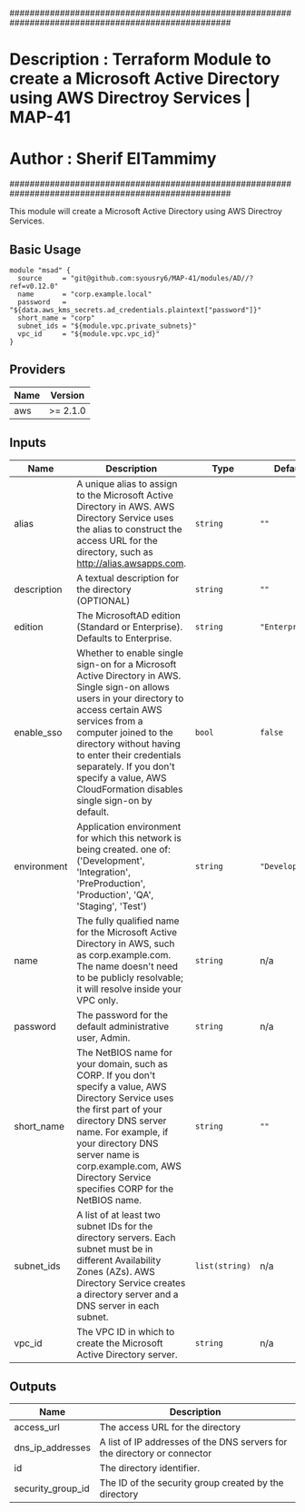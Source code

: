 ####################################################################################################
# Description    : Terraform Module to create a Microsoft Active Directory using AWS Directroy Services | MAP-41
# Author     : Sherif ElTammimy
####################################################################################################


This module will create a Microsoft Active Directory using AWS Directroy Services.

## Basic Usage

```
module "msad" {
  source     = "git@github.com:syousry6/MAP-41/modules/AD//?ref=v0.12.0"
  name       = "corp.example.local"
  password   = "${data.aws_kms_secrets.ad_credentials.plaintext["password"]}"
  short_name = "corp"
  subnet_ids = "${module.vpc.private_subnets}"
  vpc_id     = "${module.vpc.vpc_id}"
}
```

## Providers

| Name | Version |
|------|---------|
| aws | >= 2.1.0 |

## Inputs

| Name | Description | Type | Default | Required |
|------|-------------|------|---------|:-----:|
| alias | A unique alias to assign to the Microsoft Active Directory in AWS. AWS Directory Service uses the alias to construct the access URL for the directory, such as http://alias.awsapps.com. | `string` | `""` | no |
| description | A textual description for the directory (OPTIONAL) | `string` | `""` | no |
| edition | The MicrosoftAD edition (Standard or Enterprise). Defaults to Enterprise. | `string` | `"Enterprise"` | no |
| enable\_sso | Whether to enable single sign-on for a Microsoft Active Directory in AWS. Single sign-on allows users in your directory to access certain AWS services from a computer joined to the directory without having to enter their credentials separately. If you don't specify a value, AWS CloudFormation disables single sign-on by default. | `bool` | `false` | no |
| environment | Application environment for which this network is being created. one of: ('Development', 'Integration', 'PreProduction', 'Production', 'QA', 'Staging', 'Test') | `string` | `"Development"` | no |
| name | The fully qualified name for the Microsoft Active Directory in AWS, such as corp.example.com. The name doesn't need to be publicly resolvable; it will resolve inside your VPC only. | `string` | n/a | yes |
| password | The password for the default administrative user, Admin. | `string` | n/a | yes |
| short\_name | The NetBIOS name for your domain, such as CORP. If you don't specify a value, AWS Directory Service uses the first part of your directory DNS server name. For example, if your directory DNS server name is corp.example.com, AWS Directory Service specifies CORP for the NetBIOS name. | `string` | `""` | no |
| subnet\_ids | A list of at least two subnet IDs for the directory servers. Each subnet must be in different Availability Zones (AZs). AWS Directory Service creates a directory server and a DNS server in each subnet. | `list(string)` | n/a | yes |
| vpc\_id | The VPC ID in which to create the Microsoft Active Directory server. | `string` | n/a | yes |

## Outputs

| Name | Description |
|------|-------------|
| access\_url | The access URL for the directory |
| dns\_ip\_addresses | A list of IP addresses of the DNS servers for the directory or connector |
| id | The directory identifier. |
| security\_group\_id | The ID of the security group created by the directory |

